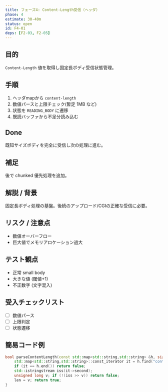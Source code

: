 ```yaml
---
title: フェーズ4: Content-Length受信（ヘッダ）
phase: 4
estimate: 30-40m
status: open
id: F4-01
deps: [F2-03, F2-05]
---
```


## 目的
`Content-Length` 値を取得し固定長ボディ受信状態管理。

## 手順
1. ヘッダmapから `content-length`
2. 数値パースと上限チェック(暫定 1MB など)
3. 状態を `READING_BODY` に遷移
4. 既読バッファから不足分読み込む

## Done
既知サイズボディを完全に受信し次の処理に進む。

## 補足
後で chunked 優先処理を追加。

## 解説 / 背景
固定長ボディ処理の基盤。後続のアップロード/CGIの正確な受信に必要。

## リスク / 注意点
- 数値オーバーフロー
- 巨大値でメモリアロケーション過大

## テスト観点
- 正常 small body
- 大きな値 (閾値+1)
- 不正数字 (文字混入)

## 受入チェックリスト
- [ ] 数値パース
- [ ] 上限判定
- [ ] 状態遷移

## 簡易コード例
```cpp
bool parseContentLength(const std::map<std::string,std::string> &h, size_t &len) {
	std::map<std::string,std::string>::const_iterator it = h.find("content-length");
	if (it == h.end()) return false;
	std::istringstream iss(it->second);
	unsigned long v; if (!(iss >> v)) return false;
	len = v; return true;
}
```

